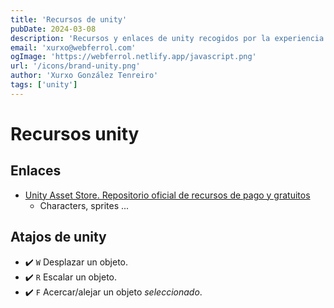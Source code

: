 ```yaml
---
title: 'Recursos de unity'
pubDate: 2024-03-08
description: 'Recursos y enlaces de unity recogidos por la experiencia.'
email: 'xurxo@webferrol.com'
ogImage: 'https://webferrol.netlify.app/javascript.png'
url: '/icons/brand-unity.png'
author: 'Xurxo González Tenreiro'
tags: ['unity']
---
```


# Recursos unity

## Enlaces

- [Unity Asset Store. Repositorio oficial de recursos de pago y gratuitos](https://assetstore.unity.com/)
    - Characters, sprites ...

## Atajos de unity

- ✔️ <code>W</code> Desplazar un objeto.
- ✔️ <code>R</code> Escalar un objeto.
- ✔️ <code>F</code> Acercar/alejar un objeto *seleccionado*.